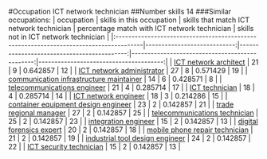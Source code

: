 #Occupation ICT network technician
##Number skills 14
###Similar occupations:
| occupation                                                                            |   skills in this occupation |   skills that match ICT network technician |   percentage match with ICT network technician |   skills not in ICT network technician |
|:--------------------------------------------------------------------------------------|----------------------------:|-------------------------------------------:|-----------------------------------------------:|---------------------------------------:|
| [ICT network architect](ICT_network_architect.md)                                     |                          21 |                                          9 |                                       0.642857 |                                     12 |
| [ICT network administrator](ICT_network_administrator.md)                             |                          27 |                                          8 |                                       0.571429 |                                     19 |
| [communication infrastructure maintainer](communication_infrastructure_maintainer.md) |                          14 |                                          6 |                                       0.428571 |                                      8 |
| [telecommunications engineer](telecommunications_engineer.md)                         |                          21 |                                          4 |                                       0.285714 |                                     17 |
| [ICT technician](ICT_technician.md)                                                   |                          18 |                                          4 |                                       0.285714 |                                     14 |
| [ICT network engineer](ICT_network_engineer.md)                                       |                          18 |                                          3 |                                       0.214286 |                                     15 |
| [container equipment design engineer](container_equipment_design_engineer.md)         |                          23 |                                          2 |                                       0.142857 |                                     21 |
| [trade regional manager](trade_regional_manager.md)                                   |                          27 |                                          2 |                                       0.142857 |                                     25 |
| [telecommunications technician](telecommunications_technician.md)                     |                          25 |                                          2 |                                       0.142857 |                                     23 |
| [integration engineer](integration_engineer.md)                                       |                          15 |                                          2 |                                       0.142857 |                                     13 |
| [digital forensics expert](digital_forensics_expert.md)                               |                          20 |                                          2 |                                       0.142857 |                                     18 |
| [mobile phone repair technician](mobile_phone_repair_technician.md)                   |                          21 |                                          2 |                                       0.142857 |                                     19 |
| [industrial tool design engineer](industrial_tool_design_engineer.md)                 |                          24 |                                          2 |                                       0.142857 |                                     22 |
| [ICT security technician](ICT_security_technician.md)                                 |                          15 |                                          2 |                                       0.142857 |                                     13 |

